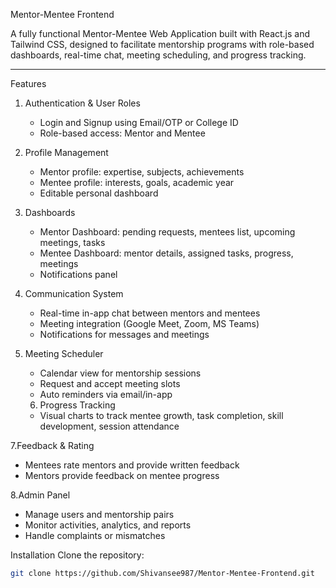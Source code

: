  Mentor-Mentee Frontend

A fully functional Mentor-Mentee Web Application  built with  React.js and Tailwind CSS, designed to facilitate mentorship programs with role-based dashboards, real-time chat, meeting scheduling, and progress tracking.

---

 Features

1. Authentication & User Roles
   - Login and Signup using Email/OTP or College ID
   - Role-based access: Mentor and Mentee

2. Profile Management
   - Mentor profile: expertise, subjects, achievements
   - Mentee profile: interests, goals, academic year
   - Editable personal dashboard

3. Dashboards
   - Mentor Dashboard: pending requests, mentees list, upcoming meetings, tasks
   - Mentee Dashboard: mentor details, assigned tasks, progress, meetings
   - Notifications panel

4. Communication System
   - Real-time in-app chat between mentors and mentees
   - Meeting integration (Google Meet, Zoom, MS Teams)
   - Notifications for messages and meetings

5. Meeting Scheduler
   - Calendar view for mentorship sessions
   - Request and accept meeting slots
   - Auto reminders via email/in-app

   6. Progress Tracking
   - Visual charts to track mentee growth, task completion, skill development, session attendance

7.Feedback & Rating
   - Mentees rate mentors and provide written feedback
   - Mentors provide feedback on mentee progress

8.Admin Panel
   - Manage users and mentorship pairs
   - Monitor activities, analytics, and reports
   - Handle complaints or mismatches

Installation
Clone the repository:

```bash
git clone https://github.com/Shivansee987/Mentor-Mentee-Frontend.git

